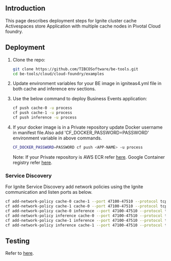 ## Introduction

This page describes deployment steps for Ignite cluster cache Activespaces store Application with multiple cache nodes in Pivotal Cloud foundry.

## Deployment

1. Clone the repo:
     ```sh
     git clone https://github.com/TIBCOSoftware/be-tools.git
     cd be-tools/cloud/cloud-foundry/examples
     ```
     
2. Update environment variables for your BE image in igniteas4.yml file in both cache and inference env sections.

3. Use the below command to deploy Business Events application:

      ```sh
      cf push cache-0 -u process
      cf push cache-1 -u process
      cf push inference -u process
      ```

4. If your docker image is in a Private repository update Docker username in manifest file.Also add 'CF_DOCKER_PASSWORD=PASSWORD' environment variable in above commands.

    ```sh 
    CF_DOCKER_PASSWORD=PASSWORD cf push <APP-NAME> -u process
    ```

    Note: If your Private repository is AWS ECR refer [here](https://docs.cloudfoundry.org/devguide/deploy-apps/push-docker.html#ecr). Google Container registry refer [here](https://docs.cloudfoundry.org/devguide/deploy-apps/push-docker.html#gcr).

### Service Discovery

For Ignite Service Discovery add network policies using the Ignite communication and listen ports as below.

```sh
cf add-network-policy cache-0 cache-1 --port 47100-47510 --protocol tcp
cf add-network-policy cache-1 cache-0 --port 47100-47510 --protocol tcp
cf add-network-policy cache-0 inference --port 47100-47510 --protocol tcp
cf add-network-policy inference cache-0 --port 47100-47510 --protocol tcp
cf add-network-policy cache-1 inference --port 47100-47510 --protocol tcp
cf add-network-policy inference cache-1 --port 47100-47510 --protocol tcp
```

## Testing

Refer to [here](https://github.com/TIBCOSoftware/be-tools/blob/feature-cloud-foundry/cloud/cloud-foundry/README.md#testing).